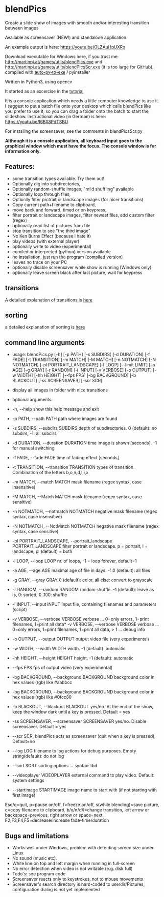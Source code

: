 # blendPics

Create a slide show of images with smooth and/or interesting transition between images

Available as screensaver (NEW!) and standalone application

An example output is here: https://youtu.be/OLZAuHpUXRo

Download executable for Windows here, if you trust me: http://martinpi.at/games/utils/blendPics.exe and http://martinpi.at/games/utils/blendPicsScr.exe (it is too large for GitHub), 
compiled with [auto-py-to-exe](https://pypi.org/project/auto-py-to-exe/) / pyinstaller

Written in Python3, using opencv

It started as an excercise in the [tutorial](https://docs.opencv.org/master/d0/d86/tutorial_py_image_arithmetics.html "Arithmetic Operations")

It is a console application which needs a little computer knowledge to use it. I suggest to put a batch file onto your desktop which calls blendPics like you prefer to use it, so you can drag a folder onto the batch to start the slideshow. Instructional video (in German) is here: https://youtu.be/I6BX8PdTSBU 

For installing the screensaver, see the comments in blendPicsScr.py 

__Although it is a console application, all keyboard input goes to the graphical window which must have the focus. The console window is for information only.__

## Features:

* some transition types available. Try them out!
* Optionally dig into subdirectories, 
* Optionally random-shuffle images, "mild shuffling" available
* Optionally loop through files, 
* Optionlly filter protrait or landscape images (for nicer transitions)
* Copy current path+filename to clipboard, 
* move back and forward, timed or on keypress, 
* filter portrait or landscape images, filter newest files, add custom filter (regex)
* optionally read list of pictures from file 
* stop transition to see "the third image"
* No Ken Burns Effect (because I hate it)
* play videos (with external player)
* optionally write to video (experimental)
* comiled or interpreted (python) version available 
* no installation, just run the program (compiled version)
* leaves no trace on your PC
* optionally disable screensaver while show is running (Windows only)
* optionally leave screen black after last picture, wait for keypress

## transitions
A detailed explanation of transitions is [here](transitions.md)

## sorting 
a detailed explanation of sorting is [here](sorting.md)

## command line arguments
* usage: blendPics.py [-h] [-p PATH] [-s SUBDIRS] [-d DURATION] [-f FADE]
                 [-t TRANSITION] [-m MATCH] [-M MATCH] [-n NOTMATCH]
                 [-N NOTMATCH] [-pl PORTRAIT_LANDSCAPE] [-l LOOP]
                 [--limit LIMIT] [-a AGE] [-g GRAY] [-r RANDOM] [-i INPUT]
                 [-v VERBOSE] [-o OUTPUT] [-w WIDTH] [-hh HEIGHT] [--fps FPS]
                 [-bg BACKGROUND] [-b BLACKOUT] [-ss SCREENSAVER] [-scr SCR]

* display all images in folder with nice transitions

* optional arguments:
*   -h, --help            show this help message and exit
*   -p PATH, --path PATH  path where images are found
*   -s SUBDIRS, --subdirs SUBDIRS
                        depth of subdirectories. 0 (default): no subdirs, -1:
                        all subdirs
 *  -d DURATION, --duration DURATION
                        time image is shown [seconds]. -1 for manual switching
*   -f FADE, --fade FADE  time of fading effect [seconds]
*   -t TRANSITION, --transition TRANSITION
                        types of transition. Combination of the letters
                        b,o,n,d,l,i,x
*   -m MATCH, --match MATCH
                        mask filename (regex syntax, case insensitive)
*   -M MATCH, --Match MATCH
                        mask filename (regex syntax, case sensitive)
*   -n NOTMATCH, --notmatch NOTMATCH
                        negative mask filename (regex syntax, case
                        insensitive)
*   -N NOTMATCH, --NotMatch NOTMATCH
                        negative mask filename (regex syntax, case sensitive)
*   -pl PORTRAIT_LANDSCAPE, --portrait_landscape PORTRAIT_LANDSCAPE
                        filter portrait or landscape. p = portrait, l =
                        landscape, pl (default) = both
*   -l LOOP, --loop LOOP  nr. of loops, -1 = loop forever, default=1
*   -a AGE, --age AGE     maximal age of file in days. -1.0 (default): all files
*   -g GRAY, --gray GRAY  0 (default): color, all else: convert to grayscale
*   -r RANDOM, --random RANDOM
                        random shuffle. -1 (default): leave as is, 0: sorted,
                        0..100: shuffle
*   -i INPUT, --input INPUT
                        input file, containing filenames and parameters
                        (script)
* -v VERBOSE, --verbose VERBOSE
                        verbose ... 0=only errors, 1=print filenames, 1=print
                        all data*   -v VERBOSE, --verbose VERBOSE
                        verbose ... 0=only errors, 1=print filenames, 1=print
                        all data, > 1 ... debug info
*   -o OUTPUT, --output OUTPUT
                        output video file (very experimental)
*   -w WIDTH, --width WIDTH
                        width. -1 (default): automatic
*   -hh HEIGHT, --height HEIGHT
                        height. -1 (default): automatic
*   --fps FPS             fps of output video (very experimental)
*   -bg BACKGROUND, --background BACKGROUND
                        background color in hex values (rgb) like #aabbcc
*  -bg BACKGROUND, --background BACKGROUND
                        background color in hex values (rgb) like #0fcc80
*  -b BLACKOUT, --blackout BLACKOUT
                        yes/no. At the end of the show, keep the window dark
                        until a key is pressed. Default = yes
*  -ss SCREENSAVER, --screensaver SCREENSAVER
                        yes/no. Disable screensaver. Default = yes
*   --scr SCR,          blendPics acts as screensaver (quit when a key is
                        pressed), Default=no
*  --log LOG             filename to log actions for debug purposes. Empty
                        string(default): do not log
*  --sort SORT           sorting options ... syntax: tbd
*  --videoplayer VIDEOPLAYER
                        external command to play video. Default: system
                        settings
*  --startimage STARTIMAGE
                        image name to start with (if not starting with first
                        image)

Esc/q=quit, p=pause on/off, f=freeze on/off, s(while blending)=save picture,
c=copy filename to clipboard, b/o/n/d/l=change transition, left arrow or
backspace=previous, right arrow or space=next, F2,F3,F4,F5=decrease/increase
fade-time/duration



## Bugs and limitations
* Works well under Windows, problem with detecting screen size under Linux
* No sound (music etc). 
* White line on top and left margin when running in full-screen
* No error detection when video is not writable (e.g. disk full)
* Todo's: see program code
* Screensaver reacts only to keystrokes, not to mouse movements
* Screensaver's search directory is hard-coded to userdir/Pictures, configuration dialog is not yet implemented
